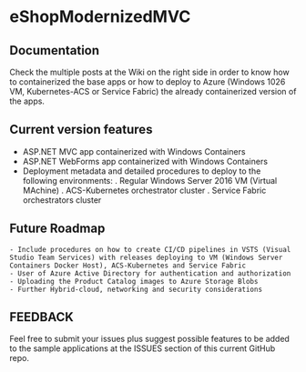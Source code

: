 # eShopModernizedMVC

## Documentation
Check the multiple posts at the Wiki on the right side in order to know how to containerized the base apps or how to deploy to Azure (Windows 1026 VM, Kubernetes-ACS or Service Fabric) the already containerized version of the apps.

## Current version features

- ASP.NET MVC app containerized with Windows Containers
- ASP.NET WebForms app containerized with Windows Containers
- Deployment metadata and detailed procedures to deploy to the following environments:
    . Regular Windows Server 2016 VM (Virtual MAchine)
    . ACS-Kubernetes orchestrator cluster
    . Service Fabric orchestrators cluster

## Future Roadmap
    - Include procedures on how to create CI/CD pipelines in VSTS (Visual Studio Team Services) with releases deploying to VM (Windows Server Containers Docker Host), ACS-Kubernetes and Service Fabric
    - User of Azure Active Directory for authentication and authorization
    - Uploading the Product Catalog images to Azure Storage Blobs
    - Further Hybrid-cloud, networking and security considerations

## FEEDBACK
Feel free to submit your issues plus suggest possible features to be added to the sample applications at the ISSUES section of this current GitHub repo.